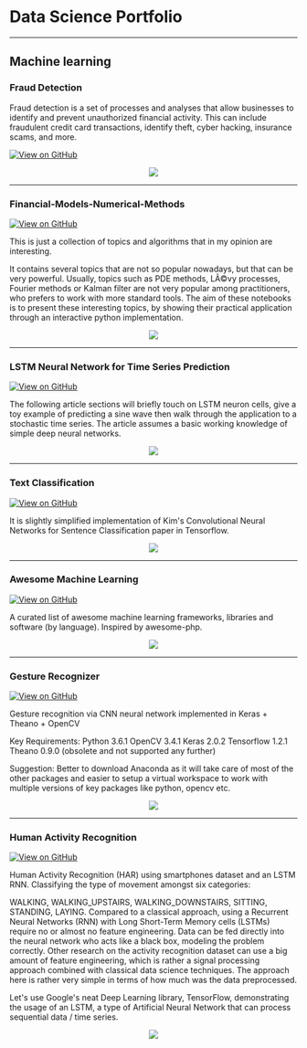 # Data Science Portfolio
---
## Machine learning

### Fraud Detection

Fraud detection is a set of processes and analyses that allow businesses to identify and prevent unauthorized financial activity. This can include fraudulent credit card transactions, identify theft, cyber hacking, insurance scams, and more.

[![View on GitHub](https://img.shields.io/badge/GitHub-View_on_GitHub-blue?logo=GitHub)](https://github.com/Sadana-Abiranji/fraud_detection)

<center><img src="images/fraud_detection.jpg"/></center>

---
### Financial-Models-Numerical-Methods

[![View on GitHub](https://img.shields.io/badge/GitHub-View_on_GitHub-blue?logo=GitHub)](https://github.com/Sadana-Abiranji/Financial-Models-Numerical-Methods)

This is just a collection of topics and algorithms that in my opinion are interesting.

It contains several topics that are not so popular nowadays, but that can be very powerful. Usually, topics such as PDE methods, LÃ©vy processes, Fourier methods or Kalman filter are not very popular among practitioners, who prefers to work with more standard tools.
The aim of these notebooks is to present these interesting topics, by showing their practical application through an interactive python implementation.

<center><img src="images/financial_modeling.jpg"/></center>

---
### LSTM Neural Network for Time Series Prediction

[![View on GitHub](https://img.shields.io/badge/GitHub-View_on_GitHub-blue?logo=GitHub)](https://github.com/Sadana-Abiranji/LSTM-Neural-Network-for-Time-Series-Prediction)

The following article sections will briefly touch on LSTM neuron cells, give a toy example of predicting a sine wave then walk through the application to a stochastic time series. The article assumes a basic working knowledge of simple deep neural networks.

<center><img src="https://camo.githubusercontent.com/a085b4fe60690252b8aa2de917c53fc3f63aec21aafea21c8f1ecb543d2c44cb/68747470733a2f2f7777772e616c74756d696e74656c6c6967656e63652e636f6d2f6173736574732f74696d652d7365726965732d70726564696374696f6e2d7573696e672d6c73746d2d646565702d6e657572616c2d6e6574776f726b732f73696e776176655f66756c6c5f7365712e706e67"/></center>

---
### Text Classification

[![View on GitHub](https://img.shields.io/badge/GitHub-View_on_GitHub-blue?logo=GitHub)](https://github.com/Sadana-Abiranji/cnn-text-classification-tf#readme)

It is slightly simplified implementation of Kim's Convolutional Neural Networks for Sentence Classification paper in Tensorflow.

<center><img src="images/text_classification.png"/></center>

---
### Awesome Machine Learning

[![View on GitHub](https://img.shields.io/badge/GitHub-View_on_GitHub-blue?logo=GitHub)](https://github.com/Sadana-Abiranji/awesome-machine-learning)

A curated list of awesome machine learning frameworks, libraries and software (by language). Inspired by awesome-php.

<center><img src="images/machine_learning.jpg"/></center>

---
### Gesture Recognizer

[![View on GitHub](https://img.shields.io/badge/GitHub-View_on_GitHub-blue?logo=GitHub)](https://github.com/Sadana-Abiranji/CNNGestureRecognizer)

Gesture recognition via CNN neural network implemented in Keras + Theano + OpenCV

Key Requirements: Python 3.6.1 OpenCV 3.4.1 Keras 2.0.2 Tensorflow 1.2.1 Theano 0.9.0 (obsolete and not supported any further)

Suggestion: Better to download Anaconda as it will take care of most of the other packages and easier to setup a virtual workspace to work with multiple versions of key packages like python, opencv etc.

<center><img src="images/gesture_recognition.jpg"/></center>

---
### Human Activity Recognition

[![View on GitHub](https://img.shields.io/badge/GitHub-View_on_GitHub-blue?logo=GitHub)](https://github.com/Sadana-Abiranji/LSTM-Human-Activity-Recognition)

Human Activity Recognition (HAR) using smartphones dataset and an LSTM RNN. Classifying the type of movement amongst six categories:

WALKING,
WALKING_UPSTAIRS,
WALKING_DOWNSTAIRS,
SITTING,
STANDING,
LAYING.
Compared to a classical approach, using a Recurrent Neural Networks (RNN) with Long Short-Term Memory cells (LSTMs) require no or almost no feature engineering. Data can be fed directly into the neural network who acts like a black box, modeling the problem correctly. Other research on the activity recognition dataset can use a big amount of feature engineering, which is rather a signal processing approach combined with classical data science techniques. The approach here is rather very simple in terms of how much was the data preprocessed.

Let's use Google's neat Deep Learning library, TensorFlow, demonstrating the usage of an LSTM, a type of Artificial Neural Network that can process sequential data / time series.

<center><img src="images/human_activity.jpg"/></center>


